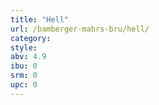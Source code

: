 ```yaml
---
title: "Hell"
url: /bamberger-mahrs-bru/hell/
category: 
style: 
abv: 4.9
ibu: 0
srm: 0
upc: 0
---
```


